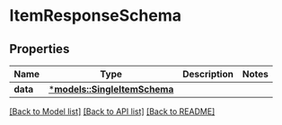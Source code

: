 # ItemResponseSchema

## Properties
Name | Type | Description | Notes
------------ | ------------- | ------------- | -------------
**data** | [***models::SingleItemSchema**](SingleItemSchema.md) |  | 

[[Back to Model list]](../README.md#documentation-for-models) [[Back to API list]](../README.md#documentation-for-api-endpoints) [[Back to README]](../README.md)


